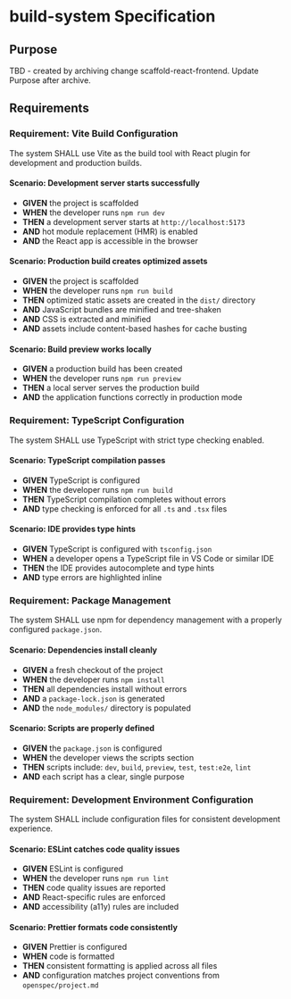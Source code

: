 # build-system Specification

## Purpose
TBD - created by archiving change scaffold-react-frontend. Update Purpose after archive.
## Requirements
### Requirement: Vite Build Configuration
The system SHALL use Vite as the build tool with React plugin for development and production builds.

#### Scenario: Development server starts successfully
- **GIVEN** the project is scaffolded
- **WHEN** the developer runs `npm run dev`
- **THEN** a development server starts at `http://localhost:5173`
- **AND** hot module replacement (HMR) is enabled
- **AND** the React app is accessible in the browser

#### Scenario: Production build creates optimized assets
- **GIVEN** the project is scaffolded
- **WHEN** the developer runs `npm run build`
- **THEN** optimized static assets are created in the `dist/` directory
- **AND** JavaScript bundles are minified and tree-shaken
- **AND** CSS is extracted and minified
- **AND** assets include content-based hashes for cache busting

#### Scenario: Build preview works locally
- **GIVEN** a production build has been created
- **WHEN** the developer runs `npm run preview`
- **THEN** a local server serves the production build
- **AND** the application functions correctly in production mode

### Requirement: TypeScript Configuration
The system SHALL use TypeScript with strict type checking enabled.

#### Scenario: TypeScript compilation passes
- **GIVEN** TypeScript is configured
- **WHEN** the developer runs `npm run build`
- **THEN** TypeScript compilation completes without errors
- **AND** type checking is enforced for all `.ts` and `.tsx` files

#### Scenario: IDE provides type hints
- **GIVEN** TypeScript is configured with `tsconfig.json`
- **WHEN** a developer opens a TypeScript file in VS Code or similar IDE
- **THEN** the IDE provides autocomplete and type hints
- **AND** type errors are highlighted inline

### Requirement: Package Management
The system SHALL use npm for dependency management with a properly configured `package.json`.

#### Scenario: Dependencies install cleanly
- **GIVEN** a fresh checkout of the project
- **WHEN** the developer runs `npm install`
- **THEN** all dependencies install without errors
- **AND** a `package-lock.json` is generated
- **AND** the `node_modules/` directory is populated

#### Scenario: Scripts are properly defined
- **GIVEN** the `package.json` is configured
- **WHEN** the developer views the scripts section
- **THEN** scripts include: `dev`, `build`, `preview`, `test`, `test:e2e`, `lint`
- **AND** each script has a clear, single purpose

### Requirement: Development Environment Configuration
The system SHALL include configuration files for consistent development experience.

#### Scenario: ESLint catches code quality issues
- **GIVEN** ESLint is configured
- **WHEN** the developer runs `npm run lint`
- **THEN** code quality issues are reported
- **AND** React-specific rules are enforced
- **AND** accessibility (a11y) rules are included

#### Scenario: Prettier formats code consistently
- **GIVEN** Prettier is configured
- **WHEN** code is formatted
- **THEN** consistent formatting is applied across all files
- **AND** configuration matches project conventions from `openspec/project.md`

